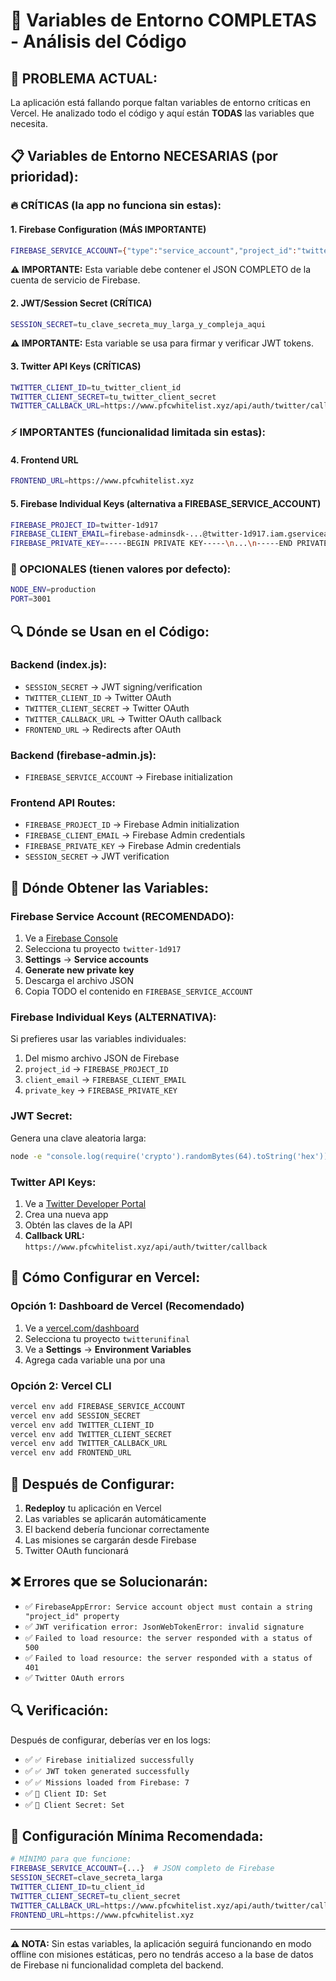 # 🔑 Variables de Entorno COMPLETAS - Análisis del Código

## 🚨 **PROBLEMA ACTUAL:**
La aplicación está fallando porque faltan variables de entorno críticas en Vercel. He analizado todo el código y aquí están **TODAS** las variables que necesita.

## 📋 **Variables de Entorno NECESARIAS (por prioridad):**

### **🔥 CRÍTICAS (la app no funciona sin estas):**

#### **1. Firebase Configuration (MÁS IMPORTANTE)**
```bash
FIREBASE_SERVICE_ACCOUNT={"type":"service_account","project_id":"twitter-1d917","private_key_id":"...","private_key":"-----BEGIN PRIVATE KEY-----\n...\n-----END PRIVATE KEY-----\n","client_email":"firebase-adminsdk-...@twitter-1d917.iam.gserviceaccount.com","client_id":"...","auth_uri":"https://accounts.google.com/o/oauth2/auth","token_uri":"https://oauth2.googleapis.com/token","auth_provider_x509_cert_url":"https://www.googleapis.com/oauth2/v1/certs","client_x509_cert_url":"https://www.googleapis.com/robot/v1/metadata/x509/firebase-adminsdk-...%40twitter-1d917.iam.gserviceaccount.com"}
```

**⚠️ IMPORTANTE:** Esta variable debe contener el JSON COMPLETO de la cuenta de servicio de Firebase.

#### **2. JWT/Session Secret (CRÍTICA)**
```bash
SESSION_SECRET=tu_clave_secreta_muy_larga_y_compleja_aqui
```

**⚠️ IMPORTANTE:** Esta variable se usa para firmar y verificar JWT tokens.

#### **3. Twitter API Keys (CRÍTICAS)**
```bash
TWITTER_CLIENT_ID=tu_twitter_client_id
TWITTER_CLIENT_SECRET=tu_twitter_client_secret
TWITTER_CALLBACK_URL=https://www.pfcwhitelist.xyz/api/auth/twitter/callback
```

### **⚡ IMPORTANTES (funcionalidad limitada sin estas):**

#### **4. Frontend URL**
```bash
FRONTEND_URL=https://www.pfcwhitelist.xyz
```

#### **5. Firebase Individual Keys (alternativa a FIREBASE_SERVICE_ACCOUNT)**
```bash
FIREBASE_PROJECT_ID=twitter-1d917
FIREBASE_CLIENT_EMAIL=firebase-adminsdk-...@twitter-1d917.iam.gserviceaccount.com
FIREBASE_PRIVATE_KEY=-----BEGIN PRIVATE KEY-----\n...\n-----END PRIVATE KEY-----\n
```

### **🔧 OPCIONALES (tienen valores por defecto):**
```bash
NODE_ENV=production
PORT=3001
```

## 🔍 **Dónde se Usan en el Código:**

### **Backend (index.js):**
- `SESSION_SECRET` → JWT signing/verification
- `TWITTER_CLIENT_ID` → Twitter OAuth
- `TWITTER_CLIENT_SECRET` → Twitter OAuth  
- `TWITTER_CALLBACK_URL` → Twitter OAuth callback
- `FRONTEND_URL` → Redirects after OAuth

### **Backend (firebase-admin.js):**
- `FIREBASE_SERVICE_ACCOUNT` → Firebase initialization

### **Frontend API Routes:**
- `FIREBASE_PROJECT_ID` → Firebase Admin initialization
- `FIREBASE_CLIENT_EMAIL` → Firebase Admin credentials
- `FIREBASE_PRIVATE_KEY` → Firebase Admin credentials
- `SESSION_SECRET` → JWT verification

## 📁 **Dónde Obtener las Variables:**

### **Firebase Service Account (RECOMENDADO):**
1. Ve a [Firebase Console](https://console.firebase.google.com)
2. Selecciona tu proyecto `twitter-1d917`
3. **Settings** → **Service accounts**
4. **Generate new private key**
5. Descarga el archivo JSON
6. Copia TODO el contenido en `FIREBASE_SERVICE_ACCOUNT`

### **Firebase Individual Keys (ALTERNATIVA):**
Si prefieres usar las variables individuales:
1. Del mismo archivo JSON de Firebase
2. `project_id` → `FIREBASE_PROJECT_ID`
3. `client_email` → `FIREBASE_CLIENT_EMAIL`
4. `private_key` → `FIREBASE_PRIVATE_KEY`

### **JWT Secret:**
Genera una clave aleatoria larga:
```bash
node -e "console.log(require('crypto').randomBytes(64).toString('hex'))"
```

### **Twitter API Keys:**
1. Ve a [Twitter Developer Portal](https://developer.twitter.com)
2. Crea una nueva app
3. Obtén las claves de la API
4. **Callback URL:** `https://www.pfcwhitelist.xyz/api/auth/twitter/callback`

## 🔧 **Cómo Configurar en Vercel:**

### **Opción 1: Dashboard de Vercel (Recomendado)**
1. Ve a [vercel.com/dashboard](https://vercel.com/dashboard)
2. Selecciona tu proyecto `twitterunifinal`
3. Ve a **Settings** → **Environment Variables**
4. Agrega cada variable una por una

### **Opción 2: Vercel CLI**
```bash
vercel env add FIREBASE_SERVICE_ACCOUNT
vercel env add SESSION_SECRET
vercel env add TWITTER_CLIENT_ID
vercel env add TWITTER_CLIENT_SECRET
vercel env add TWITTER_CALLBACK_URL
vercel env add FRONTEND_URL
```

## 🚀 **Después de Configurar:**

1. **Redeploy** tu aplicación en Vercel
2. Las variables se aplicarán automáticamente
3. El backend debería funcionar correctamente
4. Las misiones se cargarán desde Firebase
5. Twitter OAuth funcionará

## ❌ **Errores que se Solucionarán:**

- ✅ `FirebaseAppError: Service account object must contain a string "project_id" property`
- ✅ `JWT verification error: JsonWebTokenError: invalid signature`
- ✅ `Failed to load resource: the server responded with a status of 500`
- ✅ `Failed to load resource: the server responded with a status of 401`
- ✅ `Twitter OAuth errors`

## 🔍 **Verificación:**

Después de configurar, deberías ver en los logs:
- ✅ `✅ Firebase initialized successfully`
- ✅ `✅ JWT token generated successfully`
- ✅ `✅ Missions loaded from Firebase: 7`
- ✅ `🔑 Client ID: Set`
- ✅ `🔑 Client Secret: Set`

## 🎯 **Configuración Mínima Recomendada:**

```bash
# MÍNIMO para que funcione:
FIREBASE_SERVICE_ACCOUNT={...}  # JSON completo de Firebase
SESSION_SECRET=clave_secreta_larga
TWITTER_CLIENT_ID=tu_client_id
TWITTER_CLIENT_SECRET=tu_client_secret
TWITTER_CALLBACK_URL=https://www.pfcwhitelist.xyz/api/auth/twitter/callback
FRONTEND_URL=https://www.pfcwhitelist.xyz
```

---

**⚠️ NOTA:** Sin estas variables, la aplicación seguirá funcionando en modo offline con misiones estáticas, pero no tendrás acceso a la base de datos de Firebase ni funcionalidad completa del backend.
